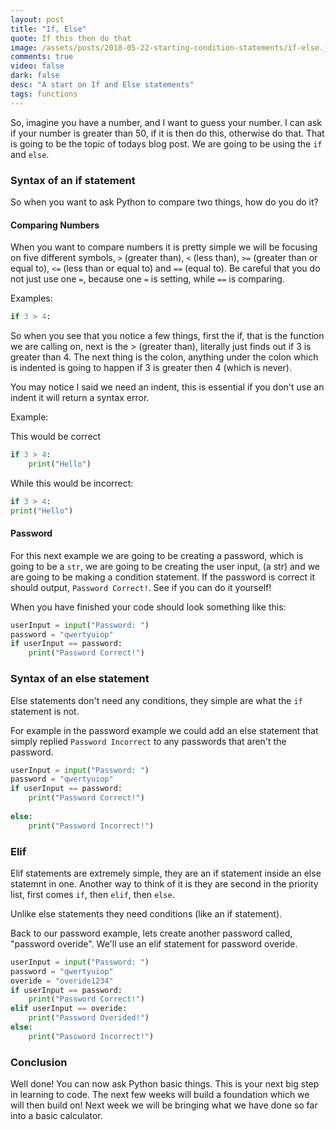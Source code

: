 ```yaml
---
layout: post
title: "If, Else"
quote: If this then do that
image: /assets/posts/2018-05-22-starting-condition-statements/if-else.jpg
comments: true
video: false
dark: false
desc: "A start on If and Else statements"
tags: functions
---
```


So, imagine you have a number, and I want to guess your number. I can ask if your number is greater than 50, if it is then do this, otherwise do that. That is going to be the topic of todays blog post. We are going to be using the `if` and `else`.

### Syntax of an if statement
So when you want to ask Python to compare two things, how do you do it?

#### Comparing Numbers
When you want to compare numbers it is pretty simple we will be focusing on five different symbols, `>` (greater than), `<` (less than), `>=` (greater than or equal to), `<=` (less than or equal to) and `==` (equal to). Be careful that you do not just use one `=`, because one `=` is setting, while `==` is comparing.

Examples:
```python
if 3 > 4:

```

So when you see that you notice a few things, first the if, that is the function we are calling on, next is the > (greater than), literally just finds out if 3 is greater than 4. The next thing is the colon, anything under the colon which is indented is going to happen if 3 is greater then 4 (which is never).

You may notice I said we need an indent, this is essential if you don't use an indent it will return a syntax error.

Example:

This would be correct
```python
if 3 > 4:
    print("Hello")

```

While this would be incorrect:
```python
if 3 > 4:
print("Hello")

```

#### Password
For this next example we are going to be creating a password, which is going to be a `str`, we are going to be creating the user input, (a str) and we are going to be making a condition statement. If the password is correct it should output, `Password Correct!`. See if you can do it yourself!

When you have finished your code should look something like this:
```python
userInput = input("Password: ")
password = "qwertyuiop"
if userInput == password:
    print("Password Correct!")
```


### Syntax of an else statement
Else statements don't need any conditions, they simple are what the `if` statement is not.

For example in the password example we could add an else statement that simply replied `Password Incorrect` to any passwords that aren't the password.
```python
userInput = input("Password: ")
password = "qwertyuiop"
if userInput == password:
    print("Password Correct!")
    
else:
    print("Password Incorrect!")
```


### Elif
Elif statements are extremely simple, they are an if statement inside an else statemnt in one. Another way to think of it is they are second in the priority list, first comes `if`, then `elif`, then `else`.

Unlike else statements they need conditions (like an if statement).

Back to our password example, lets create another password called, "password overide". We'll use an elif statement for password overide.
```python
userInput = input("Password: ")
password = "qwertyuiop"
overide = "overide1234"
if userInput == password:
    print("Password Correct!")
elif userInput == overide:
    print("Password Overided!")
else:
    print("Password Incorrect!")
```



### Conclusion
Well done! You can now ask Python basic things. This is your next big step in learning to code. The next few weeks will build a foundation which we will then build on! Next week we will be bringing what we have done so far into a basic calculator.

